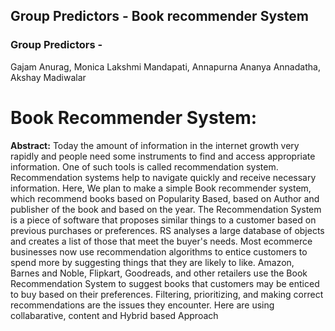 ## Group Predictors - Book recommender System 
### Group Predictors - 
Gajam Anurag, 
Monica Lakshmi Mandapati,
Annapurna Ananya Annadatha,
Akshay Madiwalar


# Book Recommender System: 

**Abstract:** Today the amount of information in the internet growth very rapidly and people need some instruments to find and access appropriate information. One of such tools is called recommendation system. Recommendation systems help to navigate quickly and receive necessary information. Here, We plan to make a simple Book recommender system, which recommend books based on Popularity Based, based on Author and publisher of the book and based on the year. The Recommendation System is a piece of software that proposes similar things to a customer based on previous purchases or preferences. RS analyses a large database of objects and creates a list of those that meet the buyer's needs. Most ecommerce businesses now use recommendation algorithms to entice customers to spend more by suggesting things that they are likely to like. Amazon, Barnes and Noble, Flipkart, Goodreads, and other retailers use the Book Recommendation System to suggest books that customers may be enticed to buy based on their preferences. Filtering, prioritizing, and making correct recommendations are the issues they encounter. Here are using collabarative, content and Hybrid based Approach 
